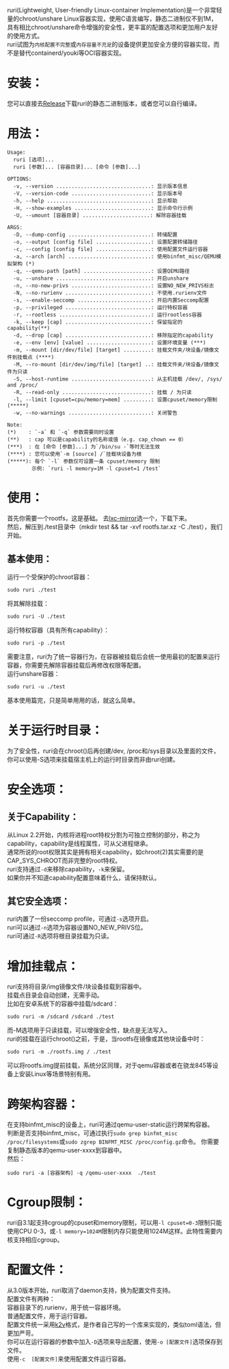 ruri(Lightweight, User-friendly Linux-container Implementation)是一个非常轻量的chroot/unshare Linux容器实现，使用C语言编写，静态二进制仅不到1M，具有相比chroot/unshare命令增强的安全性，更丰富的配置选项和更加用户友好的使用方式。      
ruri试图为`内核配置不完整`或`内存容量不充足`的设备提供更加安全方便的容器实现，而不是替代containerd/youki等OCI容器实现。       
# 安装：
您可以直接去[Release](https://github.com/Moe-hacker/ruri/releases/)下载ruri的静态二进制版本，或者您可以自行编译。      
# 用法：
```
Usage:
  ruri [选项]...
  ruri [参数]... [容器目录]... [命令 [参数]...]

OPTIONS:
  -v, --version ...............................: 显示版本信息
  -V, --version-code ..........................: 显示版本号
  -h, --help ..................................: 显示帮助
  -H, --show-examples .........................: 显示命令行示例
  -U, --umount [容器目录] ......................: 解除容器挂载

ARGS:
  -D, --dump-config ...........................: 转储配置
  -o, --output [config file] ..................: 设置配置转储路径
  -c, --config [config file] ..................: 使用配置文件运行容器
  -a, --arch [arch] ...........................: 使用binfmt_misc/QEMU模拟架构 (*)
  -q, --qemu-path [path] ......................: 设置QEMU路径
  -u, --unshare ...............................: 开启unshare
  -n, --no-new-privs ..........................: 设置NO_NEW_PRIVS标志
  -N, --no-rurienv ............................: 不使用.rurienv文件
  -s, --enable-seccomp ........................: 开启内置Seccomp配置
  -p, --privileged ............................: 运行特权容器
  -r, --rootless ..............................: 运行rootless容器
  -k, --keep [cap] ............................: 保留指定的capability(**)
  -d, --drop [cap] ............................: 移除指定的capability
  -e, --env [env] [value] .....................: 设置环境变量 (***)
  -m, --mount [dir/dev/file] [target] .........: 挂载文件夹/块设备/镜像文件到挂载点 (****)
  -M, --ro-mount [dir/dev/img/file] [target] ..: 挂载文件夹/块设备/镜像文件为只读
  -S, --host-runtime ..........................: 从主机挂载 /dev/, /sys/ and /proc/
  -R, --read-only .............................: 挂载 / 为只读
  -l, --limit [cpuset=cpu/memory=mem] .........: 设置cpuset/memory限制(*****)
  -w, --no-warnings ...........................: 关闭警告

Note:
(*)    : `-a` 和 `-q` 参数需要同时设置
(**)   : cap 可以是capability的名称或值（e.g. cap_chown == 0）
(***)  : 在 [命令 [参数]...] 为`/bin/su -`等时无法生效
(****) : 您可以使用`-m [source] /`挂载块设备为根
(*****): 每个 `-l` 参数仅可设置一条 cpuset/memory 限制
        示例: `ruri -l memory=1M -l cpuset=1 /test`
```
# 使用：
首先你需要一个rootfs，这是基础。
去[lxc-mirror](https://mirrors.bfsu.edu.cn/lxc-images/images/)选一个，下载下来。      
然后，解压到./test目录中（mkdir test && tar -xvf rootfs.tar.xz -C ./test），我们开始。      
## 基本使用：
运行一个受保护的chroot容器：       
```
sudo ruri ./test
```
将其解除挂载：      
```
sudo ruri -U ./test
```
运行特权容器（具有所有capability）：      
```
sudo ruri -p ./test
```
需要注意，ruri为了统一容器行为，在容器被挂载后会统一使用最初的配置来运行容器，你需要先解除容器挂载后再修改权限等配置。      
运行unshare容器：      
```
sudo ruri -u ./test
```
基本使用篇完，只是简单用用的话，就这么简单。      
# 关于运行时目录：
为了安全性，ruri会在chroot()后再创建/dev, /proc和/sys目录以及里面的文件，你可以使用-S选项来挂载宿主机上的运行时目录而非由ruri创建。      
# 安全选项：
## 关于Capability：
从Linux 2.2开始，内核将进程root特权分割为可独立控制的部分，称之为capability，capability是线程属性，可从父进程继承。      
通常所说的root权限其实是拥有相关capability，如chroot(2)其实需要的是CAP_SYS_CHROOT而非完整的root特权。      
ruri支持通过`-d`来移除capability，`-k`来保留。      
如果你并不知道capability配置意味着什么，请保持默认。      
## 其它安全选项：
ruri内置了一份seccomp profile，可通过`-s`选项开启。      
ruri可以通过`-n`选项为容器设置NO_NEW_PRIVS位。      
ruri可通过`-R`选项将根目录挂载为只读。      
# 增加挂载点：
ruri支持将目录/img镜像文件/块设备挂载到容器中。      
挂载点目录会自动创建，无需手动。       
比如在安卓系统下的容器中挂载/sdcard：       
```
sudo ruri -m /sdcard /sdcard ./test
```
而-M选项用于只读挂载，可以增强安全性，缺点是无法写入。       
ruri的挂载在运行chroot()之前，于是，当rootfs在镜像或其他块设备中时：         
```
sudo ruri -m ./rootfs.img / ./test
```
可以将rootfs.img提前挂载，系统分区同理，对于qemu容器或者在骁龙845等设备上安装Linux等场景特别有用。      
# 跨架构容器：
在支持binfmt_misc的设备上，ruri可通过qemu-user-static运行跨架构容器。      
判断是否支持binfmt_misc，可通过执行`sudo grep binfmt_misc /proc/filesystems`或`sudo zgrep BINFMT_MISC /proc/config.gz`命令。
你需要复制静态版本的qemu-user-xxxx到容器中。      
然后：      
```
sudo ruri -a [容器架构] -q /qemu-user-xxxx  ./test
```
# Cgroup限制：
ruri自3.1起支持cgroup的cpuset和memory限制，可以用`-l cpuset=0-3`限制只能使用CPU 0-3，或`-l memory=1024M`限制内存只能使用1024M这样。此特性需要内核支持相应cgroup。      
# 配置文件：
从3.0版本开始，ruri取消了daemon支持，换为配置文件支持。      
配置文件有两种：       
容器目录下的.rurienv，用于统一容器环境。      
普通配置文件，用于运行容器。            
配置文件统一采用[k2v](https://github.com/Moe-hacker/libk2v)格式，是作者自己写的一个库来实现的，类似toml语法，但更加严苛。      
你可以在运行容器的参数中加入`-D`选项来导出配置，使用`-o [配置文件]`选项保存到文件。       
使用`-c  [配置文件]`来使用配置文件运行容器。       
